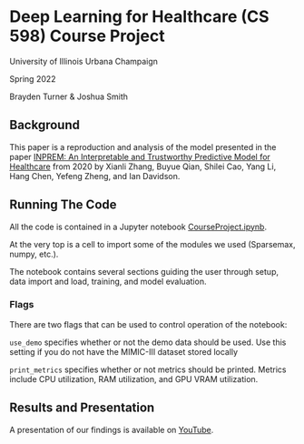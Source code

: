 # Deep Learning for Healthcare (CS 598) Course Project

University of Illinois Urbana Champaign

Spring 2022

Brayden Turner & Joshua Smith


## Background
This paper is a reproduction and analysis of the model presented in the paper [INPREM: An Interpretable and Trustworthy Predictive Model for Healthcare](https://dl.acm.org/doi/10.1145/3394486.3403087) from 2020 by Xianli Zhang, Buyue Qian, Shilei Cao, Yang Li, Hang Chen, Yefeng Zheng, and Ian Davidson.

## Running The Code
All the code is contained in a Jupyter notebook [CourseProject.ipynb](https://github.com/braydenturner/DL4H_CourseProject/blob/main/CourseProject.ipynb). 

At the very top is a cell to import some of the modules we used (Sparsemax, numpy, etc.). 

The notebook contains several sections guiding the user through setup, data import and load, training, and model evaluation.


### Flags 

There are two flags that can be used to control operation of the notebook:

`use_demo` specifies whether or not the demo data should be used. Use this setting if you do not have the MIMIC-III dataset stored locally

`print_metrics` specifies whether or not metrics should be printed. Metrics include CPU utilization, RAM utilization, and GPU VRAM utilization.

## Results and Presentation

A presentation of our findings is available on [YouTube](<link here>).
